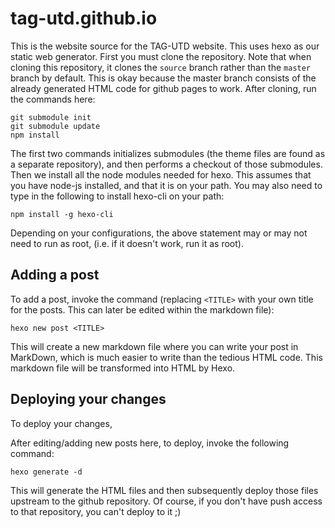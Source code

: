 # tag-utd.github.io

This is the website source for the TAG-UTD website. This uses hexo as our static
web generator. First you must clone the repository. Note that when cloning this
repository, it clones the `source` branch rather than the `master` branch by
default. This is okay because the master branch consists of the already
generated HTML code for github pages to work. After cloning, run the commands 
here:

```
git submodule init
git submodule update
npm install
```

The first two commands initializes submodules (the theme files are found as a 
separate repository), and then performs a checkout of those submodules. Then we
install all the node modules needed for hexo. This assumes that you have node-js
installed, and that it is on your path. You may also need to type in the
following to install hexo-cli on your path:

```
npm install -g hexo-cli
```

Depending on your configurations, the above statement may or may not need to run
as root, (i.e. if it doesn't work, run it as root).

## Adding a post
To add a post, invoke the command (replacing `<TITLE>` with your own title for
the posts. This can later be edited within the markdown file):
```
hexo new post <TITLE>
```

This will create a new markdown file where you can write your post in MarkDown,
which is much easier to write than the tedious HTML code. This markdown file
will be transformed into HTML by Hexo.

## Deploying your changes
To deploy your changes, 

After editing/adding new posts here, to deploy, invoke the following command:

```
hexo generate -d
```

This will generate the HTML files and then subsequently deploy those files
upstream to the github repository. Of course, if you don't have push access to
that repository, you can't deploy to it ;) 
